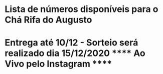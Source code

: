 # Lista de números disponíveis para o Chá Rifa do Augusto

# Entrega até 10/12 - Sorteio será realizado dia 15/12/2020 **** Ao Vivo pelo Instagram ****
